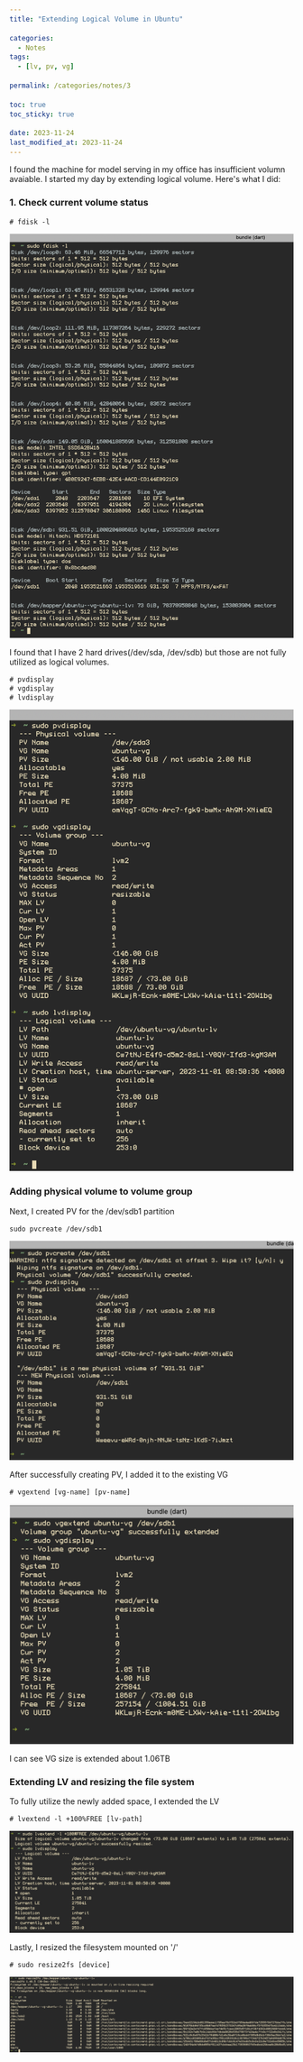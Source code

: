 ```yaml
---
title: "Extending Logical Volume in Ubuntu"

categories:
  - Notes
tags:
  - [lv, pv, vg]

permalink: /categories/notes/3

toc: true
toc_sticky: true

date: 2023-11-24
last_modified_at: 2023-11-24
---
```


I found the machine for model serving in my office has insufficient volumn avaiable. I started my day by extending logical volume.
Here's what I did:

### 1. Check current volume status

```shell
# fdisk -l
```

![img](/assets/images/posts_img/notes/3/image.png)

I found that I have 2 hard drives(/dev/sda, /dev/sdb) but those are not fully utilized as logical volumes.

```shell
# pvdisplay
# vgdisplay
# lvdisplay
```

![img](/assets/images/posts_img/notes/3/image-1.png)

### Adding physical volume to volume group

Next, I created PV for the /dev/sdb1 partition

```shell
sudo pvcreate /dev/sdb1
```

![img](/assets/images/posts_img/notes/3/image-2.png)

After successfully creating PV, I added it to the existing VG

```shell
# vgextend [vg-name] [pv-name]
```

![img](/assets/images/posts_img/notes/3/image-3.png)

I can see VG size is extended about 1.06TB

### Extending LV and resizing the file system

To fully utilize the newly added space, I extended the LV
```shell
# lvextend -l +100%FREE [lv-path]
```
![img](/assets/images/posts_img/notes/3/image-4.png)

Lastly, I resized the filesystem mounted on '/'

```shell
# sudo resize2fs [device]
```
![img](/assets/images/posts_img/notes/3/image-5.png)
